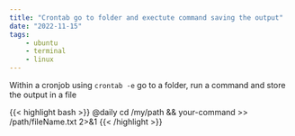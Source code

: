 ```yaml
---
title: "Crontab go to folder and exectute command saving the output"
date: "2022-11-15"
tags:
    - ubuntu
    - terminal
    - linux
---
```


Within a cronjob using `crontab -e` go to a folder, run a command and store the output in a file

{{< highlight bash >}}
@daily cd /my/path && your-command >> /path/fileName.txt 2>&1
{{< /highlight >}}
